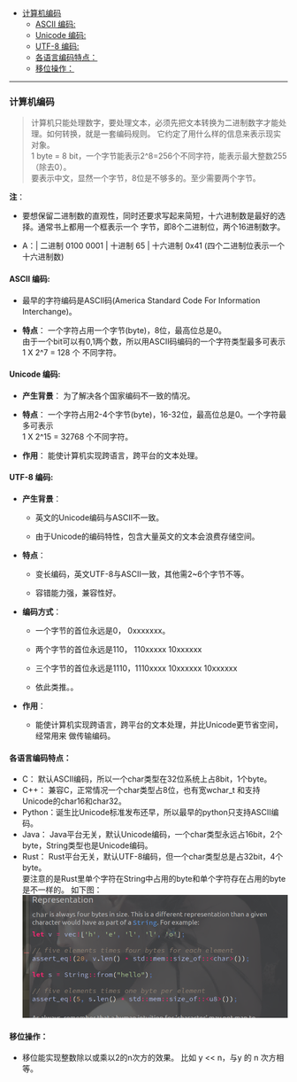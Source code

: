 
<!-- vim-markdown-toc GFM -->

- [计算机编码](#计算机编码)
  - [ASCII 编码:](#ascii-编码)
  - [Unicode 编码:](#unicode-编码)
  - [UTF-8 编码:](#utf-8-编码)
  - [各语言编码特点：](#各语言编码特点)
  - [移位操作：](#移位操作)

<!-- vim-markdown-toc -->

---


### 计算机编码


> 计算机只能处理数字，要处理文本，必须先把文本转换为二进制数字才能处理。如何转换，就是一套编码规则。
> 它约定了用什么样的信息来表示现实对象。  
> 1 byte = 8 bit，一个字节能表示2^8=256个不同字符，能表示最大整数255（除去0）。  
  要表示中文，显然一个字节，8位是不够多的。至少需要两个字节。  

**注**：  
- 要想保留二进制数的直观性，同时还要求写起来简短，十六进制数是最好的选择。通常书上都用一个框表示一个
  字节，即8个二进制位，两个16进制数字。  

- A：| 二进制 0100 0001 | 十进制 65 | 十六进制 0x41 (四个二进制位表示一个十六进制数)  



#### ASCII 编码:  
  - 最早的字符编码是ASCII码(America Standard Code For Information Interchange)。  

  - **特点**：  一个字符占用一个字节(byte)，8位，最高位总是0。  
    由于一个bit可以有0,1两个数，所以用ASCII码编码的一个字符类型最多可表示1 X 2^7 = 128 个
    不同字符。  



#### Unicode 编码:  
  - **产生背景**： 为了解决各个国家编码不一致的情况。  

  - **特点**： 一个字符占用2-4个字节(byte)，16-32位，最高位总是0。一个字符最多可表示  
    1 X 2^15 = 32768 个不同字符。  

  - **作用**： 能使计算机实现跨语言，跨平台的文本处理。  



#### UTF-8 编码:  
- **产生背景**：  
  - 英文的Unicode编码与ASCII不一致。

  - 由于Unicode的编码特性，包含大量英文的文本会浪费存储空间。  

- **特点**：  
  - 变长编码，英文UTF-8与ASCII一致，其他需2~6个字节不等。

  - 容错能力强，兼容性好。

- **编码方式**：
  - 一个字节的首位永远是0，   0xxxxxxx。

  - 两个字节的首位永远是110， 110xxxxx 10xxxxxx

  - 三个字节的首位永远是1110，1110xxxx 10xxxxxx 10xxxxxx

  - 依此类推。。

- **作用**：  
  - 能使计算机实现跨语言，跨平台的文本处理，并比Unicode更节省空间，经常用来
    做传输编码。  



#### 各语言编码特点：
- C：     默认ASCII编码，所以一个char类型在32位系统上占8bit，1个byte。  
- C++：   兼容C，正常情况一个char类型占8位，也有宽wchar_t 和支持Unicode的char16和char32。  
- Python：诞生比Unicode标准发布还早，所以最早的python只支持ASCII编码。  
- Java：  Java平台无关，默认Unicode编码，一个char类型永远占16bit，2个byte，String类型也是Unicode编码。  
- Rust：  Rust平台无关，默认UTF-8编码，但一个char类型总是占32bit，4个byte。  
          要注意的是Rust里单个字符在String中占用的byte和单个字符存在占用的byte是不一样的。
          如下图：<img src="../9.Resources/rust-char-and-String.png">

#### 移位操作：
- 移位能实现整数除以或乘以2的n次方的效果。
  比如 y << n，与y 的 n 次方相等。
